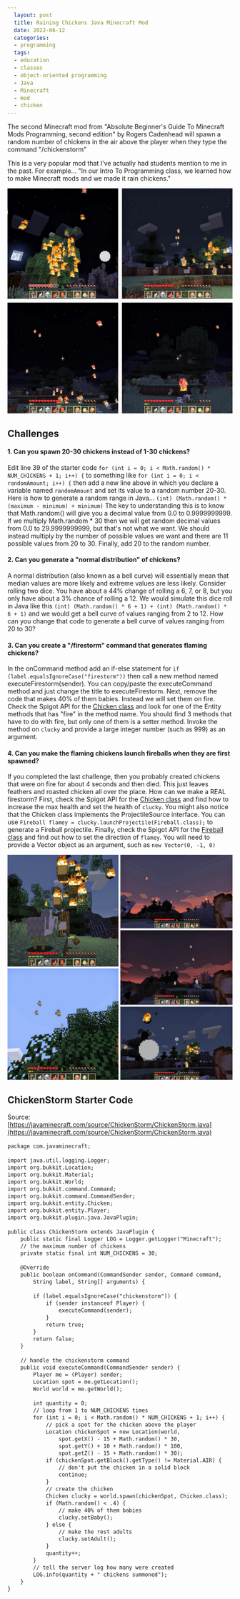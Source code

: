 ```yaml
---
  layout: post
  title: Raining Chickens Java Minecraft Mod
  date: 2022-06-12
  categories:
  - programming
  tags:
  - education
  - classes
  - object-oriented programming
  - Java
  - Minecraft
  - mod
  - chicken
---
```


The second Minecraft mod from "Absolute Beginner's Guide To Minecraft Mods Programming, second edition" by Rogers Cadenhead will spawn a random number of chickens in the air above the player when they type the command "/chickenstorm"

This is a very popular mod that I've actually had students mention to me in the past. For example... "In our Intro To Programming class, we learned how to make Minecraft mods and we made it rain chickens."

![Demo of the FireStorm Minecraft mod](/assets/firestorm-collage.jpg)

## Challenges

#### 1. Can you spawn 20-30 chickens instead of 1-30 chickens?

   Edit line 39 of the starter code `for (int i = 0; i < Math.random() * NUM_CHICKENS + 1; i++) {` to something like `for (int i = 0; i < randomAmount; i++) {` then add a new line above in which you declare a variable named `randomAmount` and set its value to a random number 20-30. Here is how to generate a random range in Java... `(int) (Math.random() * (maximum - minimum) + minimum)` The key to understanding this is to know that Math.random() will give you a decimal value from 0.0 to 0.9999999999. If we multiply Math.random * 30 then we will get random decimal values from 0.0 to 29.9999999999, but that's not what we want. We should instead multiply by the number of possible values we want and there are 11 possible values from 20 to 30. Finally, add 20 to the random number.

#### 2. Can you generate a "normal distribution" of chickens?

   A normal distribution (also known as a bell curve) will essentially mean that median values are more likely and extreme values are less likely. Consider rolling two dice. You have about a 44% change of rolling a 6, 7, or 8, but you only have about a 3% chance of rolling a 12. We would simulate this dice roll in Java like this `(int) (Math.random() * 6 + 1) + (int) (Math.random() * 6 + 1)` and we would get a bell curve of values ranging from 2 to 12. How can you change that code to generate a bell curve of values ranging from 20 to 30?

#### 3. Can you create a "/firestorm" command that generates flaming chickens?

   In the onCommand method add an if-else statement for `if (label.equalsIgnoreCase("firestorm"))` then call a new method named executeFirestorm(sender). You can copy/paste the executeCommand method and just change the title to executeFirestorm. Next, remove the code that makes 40% of them babies. Instead we will set them on fire. Check the Spigot API for the [Chicken class](https://helpch.at/docs/1.7.10/org/bukkit/entity/Chicken.html) and look for one of the Entity methods that has "fire" in the method name. You should find 3 methods that have to do with fire, but only one of them is a setter method. Invoke the method on `clucky` and provide a large integer number (such as 999) as an argument.

#### 4. Can you make the flaming chickens launch fireballs when they are first spawned?

   If you completed the last challenge, then you probably created chickens that were on fire for about 4 seconds and then died. This just leaves feathers and roasted chicken all over the place. How can we make a REAL firestorm? First, check the Spigot API for the [Chicken class](https://helpch.at/docs/1.7.10/org/bukkit/entity/Chicken.html) and find how to increase the max health and set the health of `clucky`. You might also notice that the Chicken class implements the ProjectileSource interface. You can use `Fireball flamey = clucky.launchProjectile(Fireball.class);` to generate a Fireball projectile. Finally, check the Spigot API for the [Fireball class](https://helpch.at/docs/1.7.10/org/bukkit/entity/Fireball.html) and find out how to set the direction of `flamey`. You will need to provide a Vector object as an argument, such as `new Vector(0, -1, 0)`


![Another demo of the FireStorm Minecraft mod](/assets/firestorm-collage2.jpg)

## ChickenStorm Starter Code

Source: [https://javaminecraft.com/source/ChickenStorm/ChickenStorm.java](https://javaminecraft.com/source/ChickenStorm/ChickenStorm.java)

```
package com.javaminecraft;

import java.util.logging.Logger;
import org.bukkit.Location;
import org.bukkit.Material;
import org.bukkit.World;
import org.bukkit.command.Command;
import org.bukkit.command.CommandSender;
import org.bukkit.entity.Chicken;
import org.bukkit.entity.Player;
import org.bukkit.plugin.java.JavaPlugin;

public class ChickenStorm extends JavaPlugin {
    public static final Logger LOG = Logger.getLogger("Minecraft");
    // the maximum number of chickens
    private static final int NUM_CHICKENS = 30;

    @Override
    public boolean onCommand(CommandSender sender, Command command,
        String label, String[] arguments) {

        if (label.equalsIgnoreCase("chickenstorm")) {
            if (sender instanceof Player) {
                executeCommand(sender);
            }
            return true;
        }
        return false;
    }

    // handle the chickenstorm command
    public void executeCommand(CommandSender sender) {
        Player me = (Player) sender;
        Location spot = me.getLocation();
        World world = me.getWorld();

        int quantity = 0;
        // loop from 1 to NUM_CHICKENS times
        for (int i = 0; i < Math.random() * NUM_CHICKENS + 1; i++) {
            // pick a spot for the chicken above the player
            Location chickenSpot = new Location(world,
                spot.getX() - 15 + Math.random() * 30,
                spot.getY() + 10 + Math.random() * 100,
                spot.getZ() - 15 + Math.random() * 30);
            if (chickenSpot.getBlock().getType() != Material.AIR) {
                // don't put the chicken in a solid block
                continue;
            }
            // create the chicken
            Chicken clucky = world.spawn(chickenSpot, Chicken.class);
            if (Math.random() < .4) {
                // make 40% of them babies
                clucky.setBaby();
            } else {
                // make the rest adults
                clucky.setAdult();
            }
            quantity++;
        }
        // tell the server log how many were created
        LOG.info(quantity + " chickens summoned");
    }
}
```
